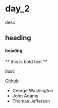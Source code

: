 # day_2
desc

## heading

#### heading 

** this is bold text **

*italic*

[Github](https://www.github.com)

- George Washington
- John Adams
- Thomas Jefferson
